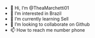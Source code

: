 - 👋 Hi, I’m @TheaMarchetti01
- 👀 I’m interested in Brazil
- 🌱 I’m currently learning Sell
- 💞️ I’m looking to collaborate on Github
- 📫 How to reach me number phone

<!---
TheaMarchetti01/TheaMarchetti01 is a ✨ special ✨ repository because its `README.md` (this file) appears on your GitHub profile.
You can click the Preview link to take a look at your changes.
--->
